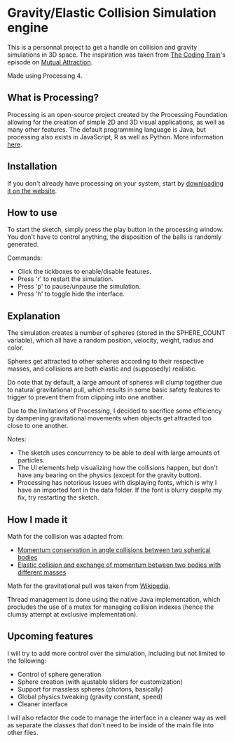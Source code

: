 # Gravity/Elastic Collision Simulation engine

This is a personnal project to get a handle on collision and gravity simulations in 3D space. The inspiration was taken from [The Coding Train](https://www.youtube.com/@TheCodingTrain)'s episode on [Mutual Attraction](https://www.youtube.com/watch?v=GjbKsOkN1Oc).

Made using Processing 4.

## What is Processing?

Processing is an open-source project created by the Processing Foundation allowing for the creation of simple 2D and 3D visual applications, as well as many other features. The default programming language is Java, but processing also exists in JavaScript, R as well as Python. More information [here](https://processing.org/overview).

## Installation

If you don't already have processing on your system, start by [downloading it on the website](https://processing.org/).

## How to use

To start the sketch, simply press the play button in the processing window. You don't have to control anything, the disposition of the balls is randomly generated.

Commands:
- Click the tickboxes to enable/disable features.
- Press 'r' to restart the simulation.
- Press 'p' to pause/unpause the simulation.
- Press 'h' to toggle hide the interface.

## Explanation

The simulation creates a number of spheres (stored in the SPHERE_COUNT variable), which all have a random position, velocity, weight, radius and color.

Spheres get attracted to other spheres according to their respective masses, and collisions are both elastic and (supposedly) realistic.

Do note that by default, a large amount of spheres will clump together due to natural gravitational pull, which results in some basic safety features to trigger to prevent them from clipping into one another.

Due to the limitations of Processing, I decided to sacrifice some efficiency by dampening gravitational movements when objects get attracted too close to one another.

Notes:
- The sketch uses concurrency to be able to deal with large amounts of particles.
- The UI elements help visualizing how the collisions happen, but don't have any bearing on the physics (except for the gravity button).
- Processing has notorious issues with displaying fonts, which is why I have an imported font in the data folder. If the font is blurry despite my fix, try restarting the sketch.

## How I made it

Math for the collision was adapted from: 
- [Momentum conservation in angle collisions between two spherical bodies](https://atmos.illinois.edu/courses/atmos100/userdocs/3Dcollisions.html)
- [Elastic collision and exchange of momentum between two bodies with different masses](https://physics.stackexchange.com/questions/681396/elastic-collision-3d-eqaution)

Math for the gravitational pull was taken from [Wikipedia](https://en.wikipedia.org/wiki/Gravitational_acceleration).

Thread management is done using the native Java implementation, which procludes the use of a mutex for managing collision indexes (hence the clumsy attempt at exclusive implementation).

## Upcoming features 

I will try to add more control over the simulation, including but not limited to the following:
- Control of sphere generation
- Sphere creation (with ajustable sliders for customization)
- Support for massless spheres (photons, basically)
- Global physics tweaking (gravity constant, speed)
- Cleaner interface

I will also refactor the code to manage the interface in a cleaner way as well as separate the classes that don't need to be inside of the main file into other files.